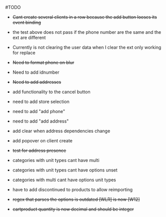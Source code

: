 #TODO

- <del>Cant create several clients in a row because the add button looses its event binding</del>

- the test above does not pass if the phone number are the same and the ext are different

- Currently is not clearing the user data when I clear the ext only working for replace

- <del>Need to format phone on blur</del>

- Need to add idnumber

- <del>Need to add addresses</del>

- add functionality to the cancel button

- need to add store selection

- need to add "add phone"

- need to add "add address"


- add clear when address dependencies change

- add popover on client create

- <del>test for address presence</del>

- categories with unit types cant have multi

- categories with unit types cant have options unset

- categories with multi cant have options unit types

- have to add discontinued to products to allow reimporting

- <del>regex that parses the options is outdated [WLR] is now [W12]</del>

- <del>cartproduct quantity is now decimal and should be integer</del>